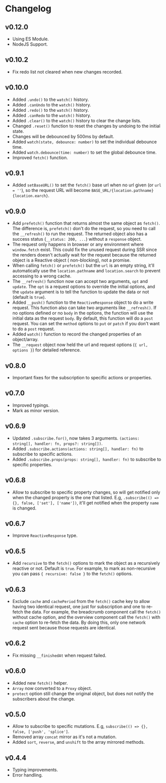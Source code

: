 # Changelog

## v0.12.0
- Using ES Module.
- NodeJS Support.

## v0.10.2

- Fix redo list not cleared when new changes recorded.

## v0.10.0

- Added `.undo()` to the `watch()` history.
- Added `.canUndo` to the `watch()` history.
- Added `.redo()` to the `watch()` history.
- Added `.canRedo` to the `watch()` history.
- Added `.clear()` to the `watch()` history to clear the change lists.
- Changed `.reset()` function to reset the changes by undoing to the initial state.
- Changes will be debounced by 500ms by default.
- Added `watch(state, debounce: number)` to set the individual debounce time.
- Added `watch.debounce(time: number)` to set the global debounce time.
- Improved `fetch()` function.

## v0.9.1

- Added `setBaseURL()` to set the `fetch()` base url when no url given (or `url = ''`), so the request URL will
  become `BASE_URL/{location.pathname}{location.earch}`.

## v0.9.0

- Add `prefetch()` function that returns almost the same object as `fetch()`. The difference is, `prefetch()` don't
  do the request, so you need to call the `__refresh()` to run the request. The returned object also has a success
  status (`__status: 200, ...`) without a `response` object.
- The request only happens in browser or any environment where `window.fetch` exist. This could fix the unused request
  during SSR since the renders doesn't actually wait for the request because the returned object is a Reactive object (
  non-blocking), not a promise.
- When calling `fetch()` or `prefetch()` but the `url` is an empty string, it'll automatically use
  the `location.pathname` and `location.search` to prevent accessing to a wrong cache.
- The `__refresh()` function now can accept two arguments, `opt` and `update`. The `opt` is a request options to
  override the initial options, and the `update` argument is to tell the function to update the data or not (default
  is `true`).
- Added `__push()` function to the `ReactiveResponse` object to do a write request. This function also can take two
  arguments like `__refresh()`. If no options defined or no `body` in the options, the function will use the initial
  data as the request `body`. By default, this function will do a `post` request. You can set the `method` options
  to `put` or `patch` if you don't want to do a `post` request.
- Added `watch()` function to record the changed properties of an object/array.
- The `__request` object now held the url and request options (`{ url, options }`) for detailed reference.

## v0.8.0

- Important fixes for the subscription to specific actions or properties.

## v0.7.0

- Improved typings.
- Mark as minor version.

## v0.6.9

- Updated `.subscribe.for()`, now takes 3 arguments. `(actions: string[], handler: fn, props?: string[])`.
- Added `.subscribe.actions(actions: string[], handler: fn)` to subscribe to specific actions.
- Added `.subscribe.props(props: string[], handler: fn)` to subscribe to specific properties.

## v0.6.8

- Allow to subscribe to specific property changes, so will get notified only when the changed property is the one that
  listed. E.g, `.subscribe(() => {}, false, ['set'], ['name'])`, it'll get notified when the property `name` is changed.

## v0.6.7

- Improve `ReactiveResponse` type.

## v0.6.5

- Add `recursive` to the `fetch()` options to mark the object as a recursively reactive or not. Default is `true`. For
  example, to mark as non-recursive you can pass `{ recursive: false }` to the `fetch()` options.

## v0.6.3

- Exclude `cache` and `cachePeriod` from the `fetch()` cache key to allow having two identical request, one just for
  subscription and one to re-fetch the data. For example, the breadcrumb component call the `fetch()` without cache
  option, and the overview component call the `fetch()` with `cache` option to re-fetch the data. By doing this, only
  one network request sent because those requests are identical.

## v0.6.2

- Fix missing `__finishedAt` when request failed.

## v0.6.0

- Added new `fetch()` helper.
- `Array` now converted to a `Proxy` object.
- `protect` option still change the original object, but does not notify the subscribers about the change.

## v0.5.0

- Allow to subscribe to specific mutations. E.g, `subscribe(() => {}, false, ['push', 'splice']`.
- Removed array `concat` mirror as it's not a mutation.
- Added `sort`, `reverse`, and `unshift` to the array mirrored methods.

## v0.4.4

- Typing improvements.
- Error handling.

